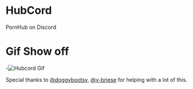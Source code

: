 # HubCord
PornHub on Discord

# Gif Show off
-![Hubcord Gif](https://i.imgur.com/7bWYXSa.gif)

Special thanks to [@doggybootsy](https://github.com/doggybootsy), [@v-briese](https://github.com/v-briese) for helping with a lot of this.
